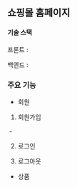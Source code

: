 ## 쇼핑몰 홈페이지



#### 기술 스택

프론트 :

백엔드 : 



### 주요 기능

- 회원

1. 회원가입

​	- 





2. 로그인





3. 로그아웃





- 상품

